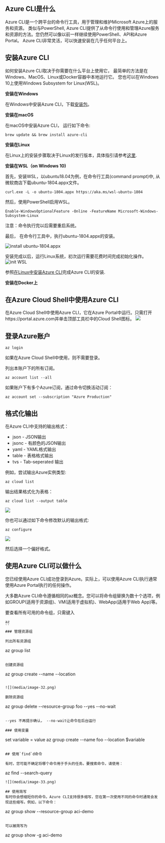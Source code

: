 ## Azure CLI是什么

Azure CLI是一个跨平台的命令行工具，用于管理和维护Microsoft Azure上的服务和资源。
类似与PowerShell, Azure CLI提供了从命令行使用和管理Azure服务和资源的方法。您仍然可以像以前一样继续使用PowerShell、API和Azure Portal。
Azure CLI非常灵活，可以快速安装在几乎任何平台上。

## 安装Azure CLI
如何安装Azure CLI取决于你需要在什么平台上使用它， 最简单的方法是在Windows、MacOS、Linux或Docker容器中本地运行它。
您也可以在Windows 10上使用Windows Subsystem for Linux(WSL)。

**安装在Windows**

在Windows中安装Azure CLI，下载[安装包](https://aka.ms/installazurecliwindows)。

**安装在macOS**  

在macOS中安装Azure CLI， 运行如下命令:
```
brew update && brew install azure-cli
```

**安装在Linux**

在Linux上的安装步骤取决于Linux的发行版本，具体指引请参考[这里](https://docs.microsoft.com/en-us/cli/azure/install-azure-cli-apt?view=azure-cli-latest).

**安装在WSL（on Windows 10)**

首先，安装WSL，以ubuntu18.04为例，在命令行工具(command prompt)中, 从微软商店下载ubuntu-1804.appx文件。
```
curl.exe -L -o ubuntu-1804.appx https://aka.ms/wsl-ubuntu-1804
```
然后，使用PowerShell启用WSL。
```
Enable-WindowsOptionalFeature -Online -FeatureName Microsoft-Windows-Subsystem-Linux
```
注意：命令执行完以后需要重启系统。

最后， 在命令行工具中，执行ubuntu-1804.appx的安装。

![install ubuntu-1804.appx](media/install-ubuntu-1804.PNG)

安装完成以后，运行Linux系统，初次运行需要花费时间完成初始化操作。
![init WSL](media/init-wsl.PNG)

参照[在Linux中安装Azure CLI](https://docs.microsoft.com/en-us/cli/azure/install-azure-cli-apt?view=azure-cli-latest)完成Azure CLI的安装.

**安装在Docker上**

## 在Azure Cloud Shell中使用Azure CLI 
在Azure Cloud Shell中使用Azure CLI，它在Azure Portal中运行。只需打开https://portal.azure.com并单击顶部工具栏中的Cloud Shell图标。
![](media/image-25.png)

## 登录Azure账户
```
az login
```

如果在Azure Cloud Shell中使用，则不需要登录。

列出本账户下的所有订阅。

```
az account list --all
```
如果账户下有多个Azure订阅，通过命令切换活动订阅：
```
az account set --subscription "Azure Production"
```

## 格式化输出

在Azure CLI中支持的输出格式：

- json - JSON输出
- jsonc - 有颜色的JSON输出
- yaml - YAML格式输出
- table - 表格格式输出
- tvs - Tab-seperated 输出

例如，尝试输出Azure实例类型:
```
az cloud list
```

输出结果格式化为表格：
```
az cloud list --output table
```
![](media/image-29.png)

你也可以通过如下命令修改默认的输出格式:
```
az configure
```
![](media/image-30.png)

然后选择一个偏好格式。

## 使用Azure CLI可以做什么

您已经使用Azure CLI成功登录到Azure。实际上，可以使用Azure CLI执行通常使用Azure Portal执行的任何操作。

大多数Azure CLI命令遵循相同的az概念。您可以将命令组替换为数十个选项，例如GROUP(适用于资源组)、VM(适用于虚拟机)、WebApp(适用于Web App)等。

要查看所有可用的命令组，只需键入
```
az
``
### 管理资源组

列出所有资源组
```
az group list
```

创建资源组
```
az group create --name  --location 
```

![](media/image-32.png)

删除资源组

```
az group delete --resource-group foo --yes --no-wait
```

--yes 不再提示确认， --no-wait让命令在后台运行

### 使用变量

```
set variable = value
az group create --name foo --location $variable
```

## 使用`find`d命令

有时，您可能不确定将哪个命令用于手头的任务。要搜索命令，请使用：

```
az find --search-query 
```
![](media/image-33.png)

## 使用简写
有时你会想缩短你的命令。Azure CLI支持很多缩写，您在第一次使用不同的命令时通常会发现这些缩写。例如，以下命令：

```
az group show --resource-group aci-demo
```

可以被简写为
```
az group show -g aci-demo
```




